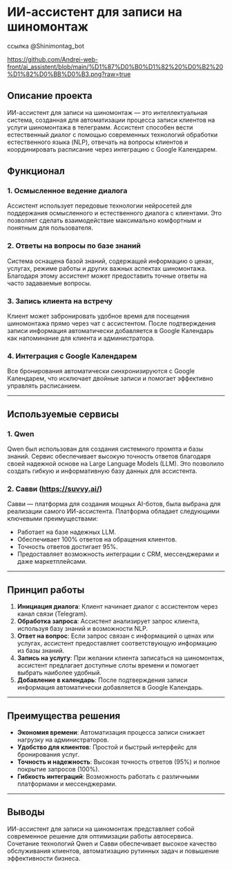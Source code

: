 # ИИ-ассистент для записи на шиномонтаж
ссылка  @Shinimontag_bot

https://github.com/Andrei-web-front/ai_assistent/blob/main/%D1%87%D0%B0%D1%82%20%D0%B2%20%D1%82%D0%BB%D0%B3.png?raw=true

## Описание проекта

ИИ-ассистент для записи на шиномонтаж — это интеллектуальная система, созданная для автоматизации процесса записи клиентов на услуги шиномонтажа в телеграмм. Ассистент способен вести естественный диалог с помощью современных технологий обработки естественного языка (NLP), отвечать на вопросы клиентов и координировать расписание через интеграцию с Google Календарем.

## Функционал

### 1. Осмысленное ведение диалога
Ассистент использует передовые технологии нейросетей для поддержания осмысленного и естественного диалога с клиентами. Это позволяет сделать взаимодействие максимально комфортным и понятным для пользователя.

### 2. Ответы на вопросы по базе знаний
Система оснащена базой знаний, содержащей информацию о ценах, услугах, режиме работы и других важных аспектах шиномонтажа. Благодаря этому ассистент может предоставить точные ответы на часто задаваемые вопросы.

### 3. Запись клиента на встречу
Клиент может забронировать удобное время для посещения шиномонтажа прямо через чат с ассистентом. После подтверждения записи информация автоматически добавляется в Google Календарь как напоминание для клиента и администратора.

### 4. Интеграция с Google Календарем
Все бронирования автоматически синхронизируются с Google Календарем, что исключает двойные записи и помогает эффективно управлять расписанием.

---

## Используемые сервисы

### 1. **Qwen**
Qwen был использован для создания системного промпта и базы знаний. Сервис обеспечивает высокую точность ответов благодаря своей надежной основе на Large Language Models (LLM). Это позволило создать гибкую и информативную базу данных для ассистента.

### 2. **Савви (https://suvvy.ai/)**
Савви — платформа для создания мощных AI-ботов, была выбрана для реализации самого ИИ-ассистента. Платформа обладает следующими ключевыми преимуществами:
- Работает на базе надежных LLM.
- Обеспечивает 100% ответов на обращения клиентов.
- Точность ответов достигает 95%.
- Предоставляет возможность интеграции с CRM, мессенджерами и даже маркетплейсами.

---

## Принцип работы

1. **Инициация диалога**: Клиент начинает диалог с ассистентом через канал связи (Telegram).
2. **Обработка запроса**: Ассистент анализирует запрос клиента, используя базу знаний и возможности NLP.
3. **Ответ на вопрос**: Если запрос связан с информацией о ценах или услугах, ассистент предоставляет соответствующую информацию из базы знаний.
4. **Запись на услугу**: При желании клиента записаться на шиномонтаж, ассистент предлагает доступные слоты времени и помогает выбрать наиболее удобный.
5. **Добавление в календарь**: После подтверждения записи информация автоматически добавляется в Google Календарь.

---

## Преимущества решения

- **Экономия времени**: Автоматизация процесса записи снижает нагрузку на администраторов.
- **Удобство для клиентов**: Простой и быстрый интерфейс для бронирования услуг.
- **Точность и надежность**: Высокая точность ответов (95%) и полное покрытие запросов (100%).
- **Гибкость интеграций**: Возможность работать с различными платформами и мессенджерами.

---

## Выводы

ИИ-ассистент для записи на шиномонтаж представляет собой современное решение для оптимизации работы автосервиса. Сочетание технологий Qwen и Савви обеспечивает высокое качество обслуживания клиентов, автоматизацию рутинных задач и повышение эффективности бизнеса.
